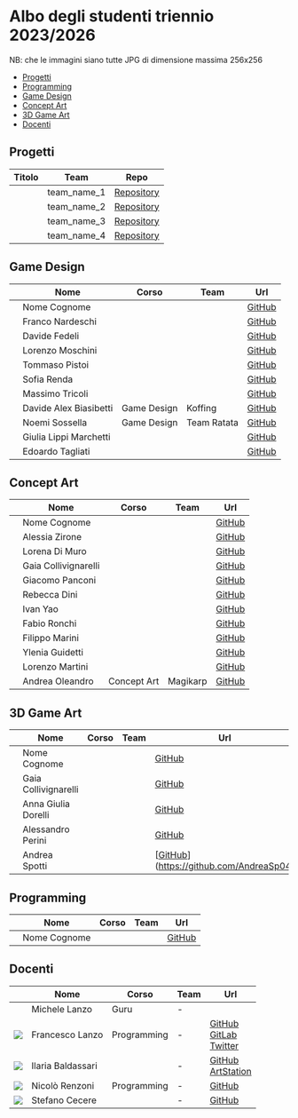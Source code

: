 # Albo degli studenti triennio 2023/2026
NB: che le immagini siano tutte JPG di dimensione massima 256x256 

- [Progetti](#progetti)
- [Programming](#programming)
- [Game Design](#game-design)
- [Concept Art](#concept-art)
- [3D Game Art](#3d-game-art)
- [Docenti](#docenti)

## Progetti
| Titolo | Team | Repo |
|---|---|---|
|  | team_name_1 | [Repository](https://github.com/TheSignAcademy/) |
|  | team_name_2 | [Repository](https://github.com/TheSignAcademy/) |
|  | team_name_3 | [Repository](https://github.com/TheSignAcademy/) |
|  | team_name_4 | [Repository](https://github.com/TheSignAcademy/) |

## Game Design
|   | Nome | Corso | Team | Url |
|:---:|---|---|---|---|
| | Nome Cognome |  |  | [GitHub]() |
| | Franco Nardeschi |  |  | [GitHub](https://github.com/Oaks54) |
| | Davide Fedeli |  |  | [GitHub](https://github.com/Bestianich) |
| | Lorenzo Moschini |  |  | [GitHub](https://github.com/LoreMosca) |
| | Tommaso Pistoi |  |  | [GitHub](https://github.com/TommasoPistoi) |
| | Sofia Renda |  |  | [GitHub](https://github.com/50fi4) |
| | Massimo Tricoli |  |  | [GitHub]() |
| | Davide Alex Biasibetti | Game Design | Koffing | [GitHub](https://github.com/Alex9cento) |
| | Noemi Sossella | Game Design | Team Ratata | [GitHub](https://github.com/NoemiSossella) |
| | Giulia Lippi Marchetti |  |  | [GitHub]() |
| | Edoardo Tagliati |  |  | [GitHub]() |

## Concept Art
|   | Nome | Corso | Team | Url |
|:---:|---|---|---|---|
| | Nome Cognome |  |  | [GitHub]() |
| | Alessia Zirone |  |  | [GitHub](https://github.com/AlessiaZirone) |
| | Lorena Di Muro |  |  | [GitHub](https://github.com/LorenaDiMuro) |
| | Gaia Collivignarelli |  |  | [GitHub]() |
| | Giacomo Panconi |  |  | [GitHub]() |
| | Rebecca Dini |  |  | [GitHub]() |
| | Ivan Yao |  |  | [GitHub]() |
| | Fabio Ronchi |  |  | [GitHub]() |
| | Filippo Marini |  |  | [GitHub]() |
| | Ylenia Guidetti |  |  | [GitHub]() |
| | Lorenzo Martini |  |  | [GitHub]() |
| | Andrea Oleandro | Concept Art | Magikarp | [GitHub](https://github.com/AndreaOleandro) |

## 3D Game Art
|   | Nome | Corso | Team | Url |
|:---:|---|---|---|---|
| | Nome Cognome |  |  | [GitHub]() |
| | Gaia Collivignarelli |  |  | [GitHub]() |
| | Anna Giulia Dorelli |  |  | [GitHub]() |
| | Alessandro Perini |  |  | [GitHub]() |
| | Andrea Spotti |  |  | [[GitHub]()](https://github.com/AndreaSp04) |

## Programming
|   | Nome | Corso | Team | Url |
|:---:|---|---|---|---|
| | Nome Cognome |  |  | [GitHub]() |


## Docenti
|   | Nome | Corso | Team | Url |
|:---:|---|---|---|---|
| | Michele Lanzo | Guru | - | |
| ![](./data/FrancescoLanzo/avatar-lanzo-bn-256.jpg) | Francesco Lanzo | Programming | - | [GitHub](https://github.com/franz0) </br> [GitLab](https://gitlab.com/franzo) </br>[Twitter](https://twitter.com/develoop_)|
| ![](./data/IlariaBaldassari/IlariaBaldassari.jpg) | Ilaria Baldassari | | - | [GitHub](https://github.com/SheiraFenix) </br> [ArtStation](https://www.artstation.com/sheirafenix)|
| ![](./data/NicoloRenzoni/NicoloRenzoni.jpg) | Nicolò Renzoni | Programming | - | [GitHub](https://github.com/KlausRenzo)|
| ![](./data/StefanoCecere/StefanoCecere.jpg) | Stefano Cecere | | - | [GitHub](https://github.com/StefanoCecere)|
